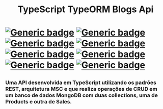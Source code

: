 <h1 align="center">TypeScript TypeORM Blogs Api<h1>

[![Generic badge](https://img.shields.io/badge/Develop-TypeScript-blue?style=for-the-badge&logo=appveyor)](https://shields.io/)
[![Generic badge](https://img.shields.io/badge/Develop-NodeJs-green?style=for-the-badge&logo=appveyor)](https://shields.io/)
[![Generic badge](https://img.shields.io/badge/Develop-Express-yellow?style=for-the-badge&logo=appveyor)](https://shields.io/)
[![Generic badge](https://img.shields.io/badge/Develop-MySQL-blue?style=for-the-badge&logo=appveyor)](https://shields.io/)
[![Generic badge](https://img.shields.io/badge/Develop-TypeORM-violet?style=for-the-badge&logo=appveyor)](https://shields.io/)
[![Generic badge](https://img.shields.io/badge/Develop-REST%20RESTful-red?style=for-the-badge&logo=appveyor)](https://shields.io/)
[![Generic badge](https://img.shields.io/badge/Develop-MSC-violet?style=for-the-badge&logo=appveyor)](https://shields.io/)
[![Generic badge](https://img.shields.io/badge/Develop-POO-pink?style=for-the-badge&logo=appveyor)](https://shields.io/)
 
<h3>Uma API desenvolvida em TypeScript utilizando os padrões REST, arquitetura MSC e que realiza operações de CRUD em um banco de dados MongoDB com duas collections, uma de Products e outra de Sales.</h3>

